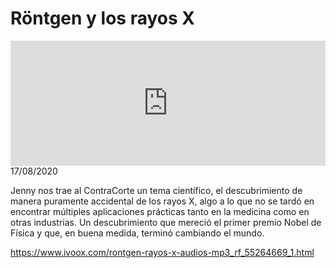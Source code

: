 # Röntgen y los rayos X
<iframe id='audio_88903085' frameborder='0' allowfullscreen='' scrolling='no' height='200' style='width:100%;' src='https://www.ivoox.com/player_ej_55264669_6_1.html' loading='lazy'></iframe>17/08/2020

Jenny nos trae al ContraCorte un tema científico, el descubrimiento de manera puramente accidental de los rayos X, algo a lo que no se tardó en encontrar múltiples aplicaciones prácticas tanto en la medicina como en otras industrias. Un descubrimiento que mereció el primer premio Nobel de Física y que, en buena medida, terminó cambiando el mundo. 

 

https://www.ivoox.com/rontgen-rayos-x-audios-mp3_rf_55264669_1.html
